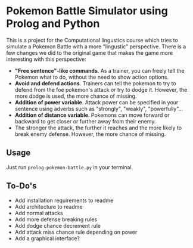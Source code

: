 # Pokemon Battle Simulator using Prolog and Python

This is a project for the Computational lingustics course which tries to simulate a Pokemon Battle with a more "lingustic" perspective.
There is a few changes we did to the original game that makes the game more interesting with this perspective:

- **"Free sentence"-like commands**. As a trainer, you can freely tell the Pokemon what to do, without the need to show action options.
- **Avoid and defend actions**. Trainers can tell the pokemon to try to defend from the foe pokemon's attack or try to dodge it. However, the more dodge is used, the more chance of missing.
- **Addition of power variable**. Attack power can be specified in your sentence using adverbs such as "strongly", "weakly", "powerfully"...
- **Addition of distance variable**. Pokemons can move forward or backward to get closer or further away from their enemy.
- The stronger the attack, the further it reaches and the more likely to break enemy defense. However, the more chance of missing.

## Usage

Just run ```prolog-pokemon-battle.py``` in your terminal.

## To-Do's

- Add installation requirements to readme
- Add architecture to readme
- Add normal attacks
- Add more defense breaking rules
- Add dodge chance decrement rule
- Add attack miss chance rule depending on power
- Add a graphical interface?

